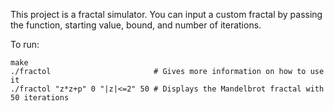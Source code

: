 This project is a fractal simulator.
You can input a custom fractal by passing the function, starting value, bound, and number of iterations.

To run:
```
make
./fractol						# Gives more information on how to use it
./fractol "z*z+p" 0 "|z|<=2" 50	# Displays the Mandelbrot fractal with 50 iterations
```
